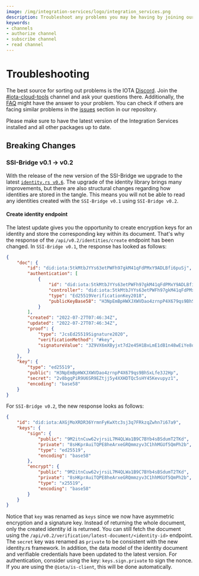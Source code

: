 ```yaml
---
image: /img/integration-services/logo/integration_services.png
description: Troubleshoot any problems you may be having by joining our discord, creating a GitHub issue, or reviewing our Frequently Asked Questions.
keywords:
- channels
- authorize channel
- subscribe channel
- read channel
---
```

# Troubleshooting

The best source for sorting out problems is the IOTA [Discord](https://discord.gg/iota). Join the [#iota-cloud-tools](https://discord.com/channels/397872799483428865/910192737842790400) channel and ask your questions there. Additionally, the [FAQ](./faq.md) might have the answer to your problem. You can check if others are facing similar problems in the [issues](https://github.com/iotaledger/integration-services/issues) section in our repository.

Please make sure to have the latest version of the Integration Services installed and all other packages up to date.


## Breaking Changes

### SSI-Bridge v0.1 -> v0.2

With the release of the new version of the SSI-Bridge we upgrade to the latest  [`identity.rs v0.6`](https://github.com/iotaledger/identity.rs/tree/v0.6.0). The upgrade of the identity library brings many improvements, but there are also structural changes regarding how identities are stored in the tangle. This means you will not be able to read any identities created with the `SSI-Bridge v0.1` using `SSI-Bridge v0.2`. 

#### Create identity endpoint

The latest update gives you the opportunity to create encryption keys for an identity and store the corresponding key within its document. That's why the response of the `/api/v0.2/identities/create` endpoint has been changed. In `SSI-Bridge v0.1`, the response has looked as follows:

```json
{
    "doc": {
        "id": "did:iota:5tkMtbJYYs63etPWFh97gkM41qFdPMxY9ADLBfi6puSj",
        "authentication": [
            {
                "id": "did:iota:5tkMtbJYYs63etPWFh97gkM41qFdPMxY9ADLBfi6puSj#key",
                "controller": "did:iota:5tkMtbJYYs63etPWFh97gkM41qFdPMxY9ADLBfi6puSj",
                "type": "Ed25519VerificationKey2018",
                "publicKeyBase58": "H3NpEmBpHWXJXWVDao4zrnpP4X679qs9BhSxLfe3J2Hp"
            }
        ],
        "created": "2022-07-27T07:46:34Z",
        "updated": "2022-07-27T07:46:34Z",
        "proof": {
            "type": "JcsEd25519Signature2020",
            "verificationMethod": "#key",
            "signatureValue": "3Z9VX6mXByjxt7d2e45H1BxLmE1dB1n48wEiYe8q6TTuGoz8JX3jZn7jaYiQBnFybeD8iNBzaDaupCLxBuytXpLw"
        }
    },
    "key": {
        "type": "ed25519",
        "public": "H3NpEmBpHWXJXWVDao4zrnpP4X679qs9BhSxLfe3J2Hp",
        "secret": "2v8bgqPiR9U6SR9EZtjj5y4XXHDTQc5sHY45Kevupyz1",
        "encoding": "base58"
    }
}
```

For `SSI-Bridge v0.2`, the new response looks as follows:

```json
{
    "id": "did:iota:AXGjMoXRDR36YrmnFyKwXtc3sj3q7FRkzqZwhn7i67a9",
    "keys": {
        "sign": {
            "public": "9M2itnCuw62vjrsiL7M4QLWa1B9C7BYb4sBSdumT2TKd",
            "private": "8sHKprAuiTQPE8heArxeGRQmmzyv3C1hhMGUf5QmPh2b",
            "type": "ed25519",
            "encoding": "base58"
        },
        "encrypt": {
            "public": "9M2itnCuw62vjrsiL7M4QLWa1B9C7BYb4sBSdumT2TKd",
            "private": "8sHKprAuiTQPE8heArxeGRQmmzyv3C1hhMGUf5QmPh2b",
            "type": "x25519",
            "encoding": "base58"
        }
    }
}
```

Notice that `key` was renamed as `keys` since we now have asymmetric encryption and a signature key. Instead of returning the whole document, only the created identity id is returned. You can still fetch the document using the `/api/v0.2/verification/latest-document/<identity-id>` endpoint. The `secret` key was renamed as `private` to be consistent with the new identity.rs framework. In addition, the data model of the identity document and verifiable credentials have been updated to the latest version. For authentication, consider using the key: `keys.sign.private` to sign the nonce. If you are using the `@iota/is-client`, this will be done automatically.
